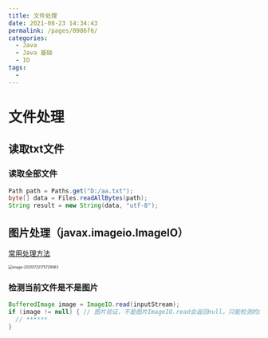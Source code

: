 ```yaml
---
title: 文件处理
date: 2021-08-23 14:34:43
permalink: /pages/0986f6/
categories:
  - Java
  - Java 基础
  - IO
tags:
  - 
---
```


# 文件处理

## 读取txt文件

### 读取全部文件

```java
Path path = Paths.get("D:/aa.txt");
byte[] data = Files.readAllBytes(path);
String result = new String(data, "utf-8");
```

## 图片处理（javax.imageio.ImageIO）

[常用处理方法](https://blog.csdn.net/baidu_28665563/article/details/82887485)

<img src="https://cdn.jsdelivr.net/gh/guoshunfa/files/blog/202109111252673.png" alt="image-20210722175729063" style="zoom:50%;" />

### 检测当前文件是不是图片

```java
BufferedImage image = ImageIO.read(inputStream);
if (image != null) { // 图片验证，不是图片ImageIO.read会返回null。只能检测的图片格式：bmp/gif/jpg/png
  // ******
}
```

